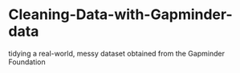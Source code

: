 # Cleaning-Data-with-Gapminder-data
tidying a real-world, messy dataset obtained from the Gapminder Foundation
